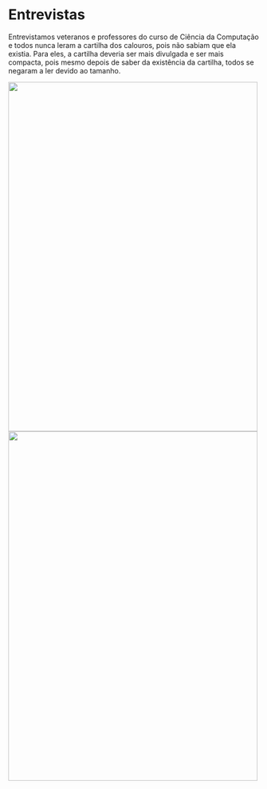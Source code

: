 Entrevistas
===========
Entrevistamos veteranos e professores do curso de Ciência da Computação e todos nunca leram a cartilha dos calouros,
pois não sabiam que ela existia. Para eles, a cartilha deveria ser mais divulgada e ser mais compacta, pois mesmo depois
de saber da existência da cartilha, todos se negaram a ler devido ao tamanho.

<img src="https://image.ibb.co/eivqw8/Whats_App_Image_2018_07_13_at_15_50_11.jpg" width="500" height="700">
<img src="https://image.ibb.co/e5HQUT/Whats_App_Image_2018_07_13_at_15_50_26.jpg" width="500" height="700">

